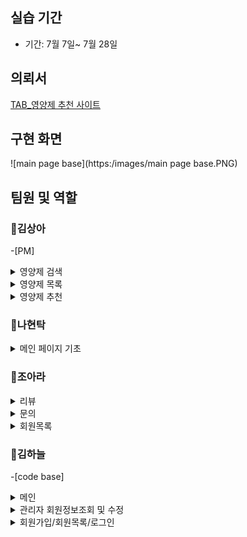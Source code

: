 ## 실습 기간

- 기간: 7월 7일~ 7월 28일

## 의뢰서

[TAB_영양제 추천 사이트](http://192.168.0.70:8080/)


## 구현 화면
![main page base](https:/images/main page base.PNG)

## 팀원 및 역할

### 💊김상아 
-[PM]

<details>
<summary>영양제 검색</summary>
* [SearchController.java](https://github.com/SSSanga/project_nutrients/blob/main/src/main/java/com/project/project_nutrients/controller/SearchController.java)
  
* [SearchService.java](https://github.com/SSSanga/project_nutrients/blob/main/src/main/java/com/project/project_nutrients/service/SearchService.java)
</details>

<details>
<summary>영양제 목록</summary>
[ListController.java](https://github.com/SSSanga/project_nutrients/blob/main/src/main/java/com/project/project_nutrients/controller/ListController.java)
[ListService.java](https://github.com/SSSanga/project_nutrients/blob/main/src/main/java/com/project/project_nutrients/service/ListService.java)
[supplementMapper.xml](https://github.com/SSSanga/project_nutrients/blob/main/src/main/resources/sqlmapper/mysql/supplementMapper.xml)
</details>

<details>
<summary>영양제 추천</summary>
[RecommendationController.java](https://github.com/SSSanga/project_nutrients/blob/main/src/main/java/com/project/project_nutrients/controller/RecommendationController.java)
[RecommService.java](https://github.com/SSSanga/project_nutrients/blob/main/src/main/java/com/project/project_nutrients/service/RecommService.java) 
</details> 

### 💊나현탁
<details>
<summary>메인 페이지 기초</summary>
[mainpage.jsp](https://github.com/SSSanga/project_nutrients/blob/main/src/main/webapp/WEB-INF/views/mainpage.jsp)
[main.css](https://github.com/SSSanga/project_nutrients/tree/main/src/main/resources/static/css)
[signup.css](https://github.com/SSSanga/project_nutrients/blob/main/src/main/resources/static/css/signup.css) 
</details> 

### 💊조아라
<details>
<summary>리뷰</summary>
[ReviewsController.java](https://github.com/SSSanga/project_nutrients/blob/main/src/main/java/com/project/project_nutrients/controller/ReviewsController.java)
[ReviewsService.java](https://github.com/SSSanga/project_nutrients/blob/main/src/main/java/com/project/project_nutrients/service/ReviewsService.java)
[ReviewMapper.xml](https://github.com/SSSanga/project_nutrients/blob/main/src/main/resources/sqlmapper/mysql/ReviewMapper.xml)
</details>

<details>
<summary>문의</summary>
[ContactsController.java](https://github.com/SSSanga/project_nutrients/blob/main/src/main/java/com/project/project_nutrients/controller/ContactsController.java)  
[ContactsService.java](https://github.com/SSSanga/project_nutrients/blob/main/src/main/java/com/project/project_nutrients/service/ContactsService.java)
[contactsMapper.xml](https://github.com/SSSanga/project_nutrients/blob/main/src/main/resources/sqlmapper/mysql/contactsMapper.xml)
</details>

<details>
<summary>회원목록</summary>
[memberslist.jsp](https://github.com/SSSanga/project_nutrients/blob/main/src/main/webapp/WEB-INF/views/project/members/memberslist.jsp)
</details>

### 💊김하늘
-[code base]

<details>
<summary>메인</summary>
[MainController.java](https://github.com/SSSanga/project_nutrients/blob/main/src/main/java/com/project/project_nutrients/controller/MainController.java)
[MainService.java](https://github.com/SSSanga/project_nutrients/blob/main/src/main/java/com/project/project_nutrients/service/MainService.java)
[exampleMapper.xml]https://github.com/SSSanga/project_nutrients/blob/main/src/main/resources/sqlmapper/mysql/exampleMapper.xml
</details>


<details>
<summary>관리자 회원정보조회 및 수정</summary>
[PrincipalUserService.java](https://github.com/SSSanga/project_nutrients/blob/main/src/main/java/com/project/project_nutrients/security/PrincipalUserService.java)  
[PrincipalUser.java](https://github.com/SSSanga/project_nutrients/blob/main/src/main/java/com/project/project_nutrients/security/PrincipalUser.java)  
[AuthsService.java](https://github.com/SSSanga/project_nutrients/blob/main/src/main/java/com/project/project_nutrients/service/AuthsService.java)
[AuthsMapper.xml](https://github.com/SSSanga/project_nutrients/blob/main/src/main/resources/sqlmapper/mysql/AuthsMapper.xml)
</details>


<details>
<summary>회원가입/회원목록/로그인</summary>
[MembersController.java] (https://github.com/SSSanga/project_nutrients/blob/main/src/main/java/com/project/project_nutrients/controller/MembersController.java)
[MembersService.java] (https://github.com/SSSanga/project_nutrients/blob/main/src/main/java/com/project/project_nutrients/service/MembersService.java)
[membersMapper.xml]https://github.com/SSSanga/project_nutrients/blob/main/src/main/resources/sqlmapper/mysql/membersMapper.xml
details>

## 실습 소감

- 기간: 7월 7일~ 7월 28일

### 💊김상아 
### 💊조아라
팀프로젝트를 통해 vscode에서 controller, service, xml,jsp와 databases 연동을 시키는 것 혼자 했으면 에러상황을 해결하지 못하고 포기했을 것 같은데 팀원들 덕분에 오류해결하는 방법들이 나에게 큰도움이 되었다.

### 💊김하늘



